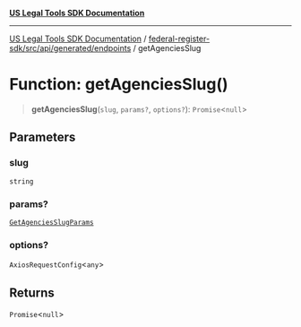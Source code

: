 [**US Legal Tools SDK Documentation**](../../../../../../README.md)

***

[US Legal Tools SDK Documentation](../../../../../../README.md) / [federal-register-sdk/src/api/generated/endpoints](../README.md) / getAgenciesSlug

# Function: getAgenciesSlug()

> **getAgenciesSlug**(`slug`, `params?`, `options?`): `Promise`\<`null`\>

## Parameters

### slug

`string`

### params?

[`GetAgenciesSlugParams`](../../model/type-aliases/GetAgenciesSlugParams.md)

### options?

`AxiosRequestConfig`\<`any`\>

## Returns

`Promise`\<`null`\>

